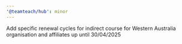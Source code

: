 ```yaml
---
'@teamteach/hub': minor
---
```


Add specific renewal cycles for indirect course for Western Australia organisation and affiliates up until 30/04/2025
